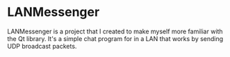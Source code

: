 # LANMessenger 
LANMessenger is a project that I created to make myself more familiar with the Qt library. It's a simple chat program for in a LAN that works by sending UDP broadcast packets.

